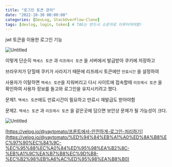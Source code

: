 ```yaml
---
title: "로그인 토큰 관리"
date: "2022-10-30 00:00:00"
categories: [DevLog, StackOverFlow-Clone]
tags: [devlog, login, token] # TAG는 반드시 소문자로 이루어져야함!
---
```


jwt 토큰을 이용한 로그인 기능

![Untitled](https://s3-us-west-2.amazonaws.com/secure.notion-static.com/c3416cd9-dec6-4992-8188-379f8bec7d6e/Untitled.png)

이렇게 단순히 `액세스 토큰` 과 `리프레시 토큰` 을 서버에서 발급받아 쿠키에 저장하고

브라우저가 닫힐때 쿠키가 사라지기 때문에 리프레시 토큰에만 `만료시간` 을 설정하여

사용자가 이탈하면 `액세스 토큰`을 지워버리고 다시 사이트에 접속할때 `리프레시 토큰` 을 확인하여 사용자 정보를 들고와 로그인을 유지시키려고 했다.

문제1. `액세스 토큰`에도 만료시간이 필요하고 만료시 재발급도 받아야함

문제2. `액세스 토큰` 과 `리프레시 토큰` 을 같은곳에 담으면 보안상 문제가 될 가능성이 크다.

![Untitled](https://s3-us-west-2.amazonaws.com/secure.notion-static.com/8f7a1db0-3744-4362-8381-efebcf9e93d3/Untitled.png)

[https://velog.io/@yaytomato/프론트에서-안전하게-로그인-처리하기](https://velog.io/@yaytomato/%ED%94%84%EB%A1%A0%ED%8A%B8%EC%97%90%EC%84%9C-%EC%95%88%EC%A0%84%ED%95%98%EA%B2%8C-%EB%A1%9C%EA%B7%B8%EC%9D%B8-%EC%B2%98%EB%A6%AC%ED%95%98%EA%B8%B0)
